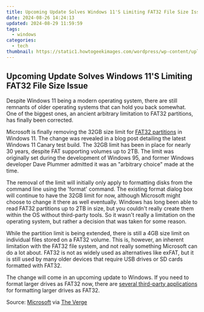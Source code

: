 ```yaml
---
title: Upcoming Update Solves Windows 11'S Limiting FAT32 File Size Issue
date: 2024-08-26 14:24:13
updated: 2024-08-29 11:59:59
tags:
  - windows
categories:
  - tech
thumbnail: https://static1.howtogeekimages.com/wordpress/wp-content/uploads/2024/01/windows-11-logo-2.jpg
---
```


## Upcoming Update Solves Windows 11'S Limiting FAT32 File Size Issue

Despite Windows 11 being a modern operating system, there are still remnants of older operating systems that can hold you back somewhat. One of the biggest ones, an ancient arbitrary limitation to FAT32 partitions, has finally been corrected.

 Microsoft is finally removing the 32GB size limit for [FAT32 partitions](https://extra-approaches.techidaily.com/seamless-multi-screen-browsing-in-chrome-using-pip-for-2024/) in Windows 11\. The change was revealed in a blog post detailing the latest Windows 11 Canary test build. The 32GB limit has been in place for nearly 30 years, despite FAT supporting volumes up to 2TB. The limit was originally set during the development of Windows 95, and former Windows developer Dave Plummer admitted it was an "arbitrary choice" made at the time.

 The removal of the limit will initially only apply to formatting disks from the command line using the 'format' command. The existing format dialog box will continue to have the 32GB limit for now, although Microsoft might choose to change it there as well eventually. Windows has long been able to read FAT32 partitions up to 2TB in size, but you couldn't really create them within the OS without third-party tools. So it wasn't really a limitation on the operating system, but rather a decision that was taken for some reason.

 While the partition limit is being extended, there is still a 4GB size limit on individual files stored on a FAT32 volume. This is, however, an inherent limitation with the FAT32 file system, and not really something Microsoft can do a lot about. FAT32 is not as widely used as alternatives like exFAT, but it is still used by many older devices that require USB drives or SD cards formatted with FAT32.

 The change will come in an upcoming update to Windows. If you need to format larger drives as FAT32 now, there are [several third-party applications](https://screen-video-capture.techidaily.com/updated-in-2024-crimson-update-kit/) for formatting larger drives as FAT32.

 Source: [Microsoft](https://blogs.windows.com/windows-insider/2024/08/15/announcing-windows-11-insider-preview-build-27868-canary-channel/) via [The Verge](https://www.theverge.com/2024/8/16/24221635/microsoft-fat32-partition-size-limit-windows-11)

<ins class="adsbygoogle"
     style="display:block"
     data-ad-format="autorelaxed"
     data-ad-client="ca-pub-7571918770474297"
     data-ad-slot="1223367746"></ins>



<ins class="adsbygoogle"
     style="display:block"
     data-ad-client="ca-pub-7571918770474297"
     data-ad-slot="8358498916"
     data-ad-format="auto"
     data-full-width-responsive="true"></ins>
